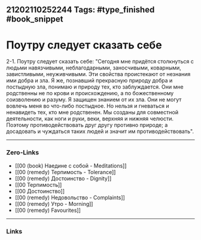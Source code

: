 21202110252244
Tags: #type_finished #book_snippet 
---
# Поутру следует сказать себе

 2-1. Поутру следует сказать себе: "Сегодня мне придётся столкнуться с людьми навязчивыми, неблагодарными, заносчивыми, коварными, завистливыми, неуживчивыми. Эти свойства проистекают от незнания ими добра и зла. Я же, познавший прекрасную природу добра и постыдную зла, понимаю и природу тех, кто заблуждается.  Они мне родственны не по крови и происхождению, а по божественному соизволению и разуму. Я защищен знанием от их зла. Они не могут вовлечь меня во что-либо постыдное. Но нельзя и гневаться и ненавидеть тех, кто мне родственен. Мы созданы для совместной деятельности, как ноги и руки, веки, верхняя и нижняя челюсти. Поэтому противодействовать друг другу  противно природе; а досадовать и чуждаться таких людей и значит им противодействовать". 

---
### Zero-Links
 - [[00 (book) Наедине с собой - Meditations]]
 - [[00 (remedy) Терпимость - Tolerance]]
 - [[00 (remedy) Достоинство - Dignity]]
 - [[00 Терпимость]]
 - [[00 Достоинство]]
 - [[00 (remedy) Недовольство - Complaints]]
 - [[00 (remedy) Утро - Morning]]
 - [[00 (remedy) Favourites]]
---
### Links

